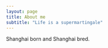 ```yaml
---
layout: page
title: About me
subtitle: "Life is a supermartingale"
---
```

Shanghai born and Shanghai bred.


